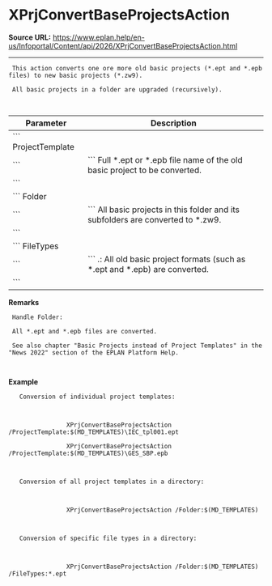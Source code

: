 # XPrjConvertBaseProjectsAction

**Source URL:** https://www.eplan.help/en-us/Infoportal/Content/api/2026/XPrjConvertBaseProjectsAction.html

---

```
 This action converts one ore more old basic projects (*.ept and *.epb files) to new basic projects (*.zw9).
 All basic projects in a folder are upgraded (recursively).
 
```

  

| Parameter | Description |
| --- | --- |
| ``` ProjectTemplate ``` | ``` Full *.ept or *.epb file name of the old basic project to be converted. ``` |
| ``` Folder ``` | ``` All basic projects in this folder and its subfolders are converted to *.zw9. ``` |
| ``` FileTypes ``` | ``` *.*: All old basic project formats (such as *.ept and *.epb) are converted. ``` |

**Remarks**

```
 Handle Folder:
 All *.ept and *.epb files are converted.
 See also chapter "Basic Projects instead of Project Templates" in the "News 2022" section of the EPLAN Platform Help.
 
```

**Example**

```
   Conversion of individual project templates:
   
                XPrjConvertBaseProjectsAction /ProjectTemplate:$(MD_TEMPLATES)\IEC_tpl001.ept
                XPrjConvertBaseProjectsAction /ProjectTemplate:$(MD_TEMPLATES)\GES_SBP.epb
   
   Conversion of all project templates in a directory:
   
                XPrjConvertBaseProjectsAction /Folder:$(MD_TEMPLATES)
   
   Conversion of specific file types in a directory:
   
                XPrjConvertBaseProjectsAction /Folder:$(MD_TEMPLATES) /FileTypes:*.ept
   
```
